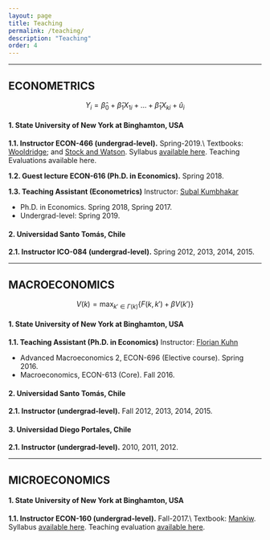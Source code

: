 ```yaml
---
layout: page
title: Teaching
permalink: /teaching/
description: "Teaching"
order: 4
---
```


------
## ECONOMETRICS

$$Y_i=\hat{\beta}_0+\hat{\beta}_1X_{1i}+...+\hat{\beta}_1X_{ki}+\hat{u}_i$$


#### 1. State University of New York at Binghamton, USA
**1.1. Instructor ECON-466 (undergrad-level).** Spring-2019.\\
Textbooks: [Wooldridge](https://www.cengage.com/c/introductory-econometrics-a-modern-approach-6e-wooldridge/9781305270107); and [Stock and Watson](https://www.pearson.com/us/higher-education/product/Stock-Introduction-to-Econometrics-3rd-Edition/9780138009007.html). Syllabus [available here](assets/documents/Syllabus_ECON466_CHANCI.pdf). Teaching Evaluations available here.

**1.2. Guest lecture ECON-616 (Ph.D. in Economics).** Spring 2018.

**1.3. Teaching Assistant (Econometrics)** Instructor: [Subal Kumbhakar]('http://bingweb.binghamton.edu/~kkar/')
- Ph.D. in Economics. Spring 2018, Spring 2017.
- Undergrad-level: Spring 2019.


#### 2. Universidad Santo Tomás, Chile
**2.1. Instructor ICO-084 (undergrad-level).** Spring 2012, 2013, 2014, 2015.


------
## MACROECONOMICS

$$V(k)=\max_{k'\in\Gamma(k)}\{F(k,k')+\beta V(k')\}$$

#### 1. State University of New York at Binghamton, USA
**1.1. Teaching Assistant (Ph.D. in Economics)** Instructor: [Florian Kuhn]('http://www.floriankuhn.com/')
- Advanced Macroeconomics 2, ECON-696 (Elective course). Spring 2016.
- Macroeconomics, ECON-613 (Core). Fall 2016.


#### 2. Universidad Santo Tomás, Chile
**2.1. Instructor (undergrad-level).** Fall 2012, 2013, 2014, 2015.


#### 3. Universidad Diego Portales, Chile
**2.1. Instructor (undergrad-level).** 2010, 2011, 2012.


------
## MICROECONOMICS

#### 1. State University of New York at Binghamton, USA

**1.1. Instructor ECON-160 (undergrad-level).** Fall-2017.\\
Textbook: [Mankiw]('https://www.cengage.com/c/principles-of-microeconomics-8e-mankiw'). Syllabus [available here]('http://luischanci.github.io/assets/documents/Syllabus_ECON160_CHANCI.pdf'). Teaching evaluation [available here]('http://luischanci.github.io/assets/documents/Teaching_Evaluation_ECON160.pdf').
